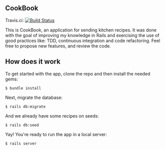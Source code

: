 
## CookBook
Travis.ci:
[![Build Status](https://travis-ci.org/ElizabethRamos/cookbook.svg?branch=master)](https://travis-ci.org/ElizabethRamos/cookbook)

This is CookBook, an application for sending kitchen recipes.
It was done with the goal of improving my knowledge in Rails and exercising the use of good practices like: TDD, continuous integration and code refactoring.
Feel free to propose new features, and review the code.

## How does it work

To get started with the app, clone the repo and then install the needed gems:

```
$ bundle install
```

Next, migrate the database:

```
$ rails db:migrate
```

And we already have some recipes on seeds:

```
$ rails db:seed
```


Yay! You're ready to run the app in a local server:

```
$ rails server
```
